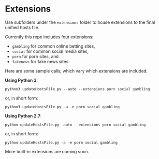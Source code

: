 # Extensions

Use subfolders under the `extensions` folder to house extensions to the final unified hosts file.

Currently this repo includes four extensions: 

* `gambling` for common online betting sites,
* `social` for common social media sites,
* `porn` for porn sites, and
* `fakenews` for fake news sites.


Here are some sample calls, which vary which extensions are included.

**Using Python 3**:

    python3 updateHostsFile.py --auto --extensions porn social gambling

or, in short form:

    python3 updateHostsFile.py -a -e porn social gambling



**Using Python 2.7**:

    python updateHostsFile.py -auto --extensions porn social gambling

or, in short form:

    python updateHostsFile.py -a -e porn social gambling


More built-in extensions are coming soon.
